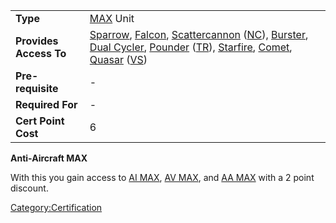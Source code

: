 |                        |                                                                                                                                                                                                                                                                                                                |
| ---------------------- | -------------------------------------------------------------------------------------------------------------------------------------------------------------------------------------------------------------------------------------------------------------------------------------------------------------- |
| **Type**               | [MAX](Mechanized_Assault_Exo-Suit.md) Unit                                                                                                                                                                                                                                                                     |
| **Provides Access To** | [Sparrow](Sparrow.md), [Falcon](Falcon.md), [Scattercannon](Scattercannon.md) ([NC](New_Conglomerate.md)), [Burster](Burster.md), [Dual Cycler](Dual-Cycler.md), [Pounder](Pounder.md) ([TR](Terran_Republic.md)), [Starfire](Starfire.md), [Comet](Comet.md), [Quasar](Quasar.md) ([VS](Vanu_Sovereignty.md)) |
| **Pre-requisite**      | \-                                                                                                                                                                                                                                                                                                             |
| **Required For**       | \-                                                                                                                                                                                                                                                                                                             |
| **Cert Point Cost**    | 6                                                                                                                                                                                                                                                                                                              |

**Anti-Aircraft MAX**

With this you gain access to [AI
MAX](</Anti-Infantry_MAX_(Certification)>), [AV
MAX](</Anti-Vehicle_MAX_(Certification)>), and [AA
MAX](</Anti-Aircraft_MAX_(Certification)>) with a 2 point
discount.

[Category:Certification](Category:Certification.md)

